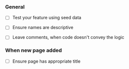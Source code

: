 ### General
* [ ] Test your feature using seed data
* [ ] Ensure names are descriptive
* [ ] Leave comments, when code doesn't convey the logic


### When new page added
* [ ] Ensure page has appropriate title 